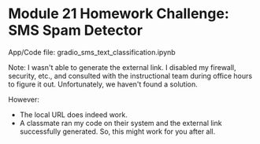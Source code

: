 # Module 21 Homework Challenge: SMS Spam Detector

App/Code file: gradio_sms_text_classification.ipynb

Note: I wasn't able to generate the external link. I disabled my firewall, security, etc., and consulted with the instructional team during office hours to figure it out. Unfortunately, we haven't found a solution.

However:

- The local URL does indeed work.
- A classmate ran my code on their system and the external link successfully generated. So, this might work for you after all.
